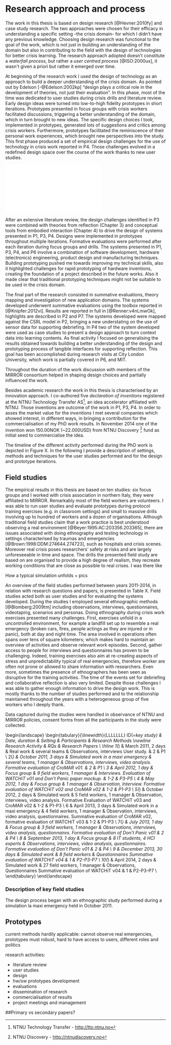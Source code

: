# Research approach and process

The work in this thesis is based on design research [@Hevner:2010fy] and case study research. The two approaches were chosen for their efficacy in understanding a specific setting -the crisis domain- for which I didn’t have any previous knowledge. Choosing design research was functional to the goal of the work, which is not just in building an understanding of the domain but also in contributing to the field with the design of technologies for better crisis learning. The research approach adopted doesn’t constitute a *waterfall process*, but rather a *user centred process* [@ISO:2000ux], it wasn't given a priori but rather it emerged over time. 

At beginning of the research work I used the design of technology as an approach to build a deeper understanding of the crisis domain. As pointed out by Edelson [-@Edelson:2002kp] “design plays a critical role in the development of theories, not just their evaluation”. In this phase, most of the time was dedicated to user studies during crisis drills and literature review. Early design ideas were turned into low-to-high fidelity prototypes in short iterations. Prototypes presented in focus groups with crisis workers facilitated discussions, triggering a better understanding of the domain, which in turn brought to new ideas. The specific design choices I took, implemented in prototypes, generated lots of suggestions and critics among crisis workers. Furthermore, prototypes facilitated the reminiscence of their personal work experiences, which brought new perspectives into the study. This first phase produced a set of empirical design challenges for the use of technology in crisis work reported in P4. Those challenges evolved in a redefined design space over the course of the work thanks to new user studies.

![Timeline of research acitivities](imgs/timeline.pdf)

After an extensive literature review, the design challenges identified in P3 were combined with theories from reflection (Chapter 3) and conceptual tools from embodied interaction (Chapter 4) to drive the design of systems presented in P1, P3, P4. Designs were implemented in prototypes throughout multiple iterations. Formative evaluations were performed after each iteration during focus groups and drills. The systems presented in P1, P3, P4, and P6 involve a combination of software development, hardware (electronics) engineering, product design and manufacturing techniques. Building prototyping pushed me towards improving my technical skills, also it highlighted challenges for rapid prototyping of hardware inventions, creating the foundation of a project described in the future works. Also it made clear that traditional prototyping techniques might not be suitable to be used in the crisis domain.

The final part of the research consisted in summative evaluations, theory mapping and investigation of new application domains. The systems developed underwent summative evaluations using the toolbox reported in [@Knipfer:2012vi]. Results are reported in full in [@Renner:v4nLmwOk], highlights are described in P2 and P7. The systems developed were mapped against the CSRL model in P2, bringing a new understating on the use of sensor data for supporting debriefing. In P4 two of the system developed were used as case studies to present a design approach to turn context data into learning contents. As final activity I focused on generalising the results obtained towards building a better understanding of the design and prototyping process of tangible interfaces for supporting reflection. This goal has been accomplished during research visits at City London University, which work is partially covered in P6, and MIT. 

Throughout the duration of the work discussion with members of the MIRROR consortium helped in shaping design choices and partially influenced the work. 

Besides academic research the work in this thesis is characterised by an innovation approach. I co-authored five *declaration of inventions* registered at the NTNU Technology Transfer AS[^tto], an idea accelerator affiliated with NTNU. Those inventions are outcome of the work in P1, P3, P4. In order to asses the market value for the *inventions* I met several companies which showed interest, in different ways, in bringing a contribution for the commercialisation of my PhD work results. In November 2014 one of the invention won 150.00NOK (~22.000USD)  from NTNU Discovery [^discovery] fund as initial seed to commercialise the idea.

[^tto]: NTNU Technology Transfer - http://tto.ntnu.no
[^discovery]: NTNU Discovery - http://ntnudiscovery.no

The timeline of the different activity performed during the PhD work is depicted in Figure X. In the following I provide a description of settings, methods and techniques for the user studies performed and for the design and prototype iterations.

## Field studies

The empirical results in this thesis are based on ten studies: six focus groups and 
I worked with crisis association in northern Italy, they were affiliated to MIRROR. Remarkably most of the field workers are volunteers. I was able to run user studies and evaluate prototypes during protocol training exercises (e.g. in classroom settings) and small to massive drills involving up to hundred of workers and a dozen of organisations. Although traditional field studies claim that a work practice is best understood observing a real environment [@Beyer:1995:AC:203356.203365], there are issues associated with doing ethnography and testing technology in settings characterised by traumas and emergencies [@Brown:1998:DDM:274644.274723], such as hospitals and crisis scenes. Moreover real crisis poses researchers’ safety at risks and are largely unforeseeable in time and space. The drills the presented field study are based on are organised to provide a high degree of realism, they recreate working conditions that are close as possible to real crises. I was there like

How a typical simulation unfolds + pics
 
An overview of the field studies performed between years 2011-2014, in relation with research questions and papers, is presented in Table X. Field studies acted both as user studies and for evaluating the systems developed. During the studies I employed several ethnographic methods [@Blomberg:2009tm] including observations, interviews, questionnaires, videotaping, scenarios and personas. Doing ethnography during crisis work exercises presented many challenges. First, exercises unfold in a uncontrolled environment, for example a landfill set up to resemble a real emergency (broken cars, fires, people actings as they are injured or in panic), both at day and night time. The area involved in operations often spans over tens of square kilometers; which makes hard to maintain an overview of activities and observe relevant work episodes. Second, gather access to people for interviews and questionnaires has proven to be challenging. Indeed, training exercises also aim at re-creating aspects of stress and unpredictability typical of real emergencies, therefore worker are often not prone or allowed to share information with researchers. Even more, sometimes the presence of ethnographers has been seen as disruptive for the training activities. The time of the events set for debriefing and collaborative reflection is also very limited. Despite those challenges I was able to gather enough information to drive the design work. This is mostly thanks to the number of studies performed and to the relationship maintained throughout the years with a heterogeneous group of five workers who I deeply thank. 

Data captured during the studies were handled in observance of NTNU and MIRROR policies, consent forms from all the participants in the study were collected.

\begin{landscape}
\begin{tabulary}{\linewidth}{LLLLLLL}
ID(*=key study) & Date, duration   & Setting  & Participants  & Research Methods \newline Research Activity & RQs & Research Papers \\ 
\hline
1(*)   & March 2011, 2 days     & Real work   & several teams    & Observations, interviews User study.  & 2   & P1  \\
2(*) & October 2011, 3 days   & Simulated work in a maxi emergency & several teams, 1 manager     & Observations, interviews, video analysis. Formative evaluation of CroMAR v01. & 2   & P1 \\
3  & April 2012, 1 day      & Focus group    & 9 field workers, 1 manager   & Interviews. Evaluation of WATCHiT v01 and Don't Panic paper mockup. & 1-2 & P3-P5     \\
4  & May 2012, 1 day        & Focus group      & 1 manager     & Observation, Interview. Formative evaluation of WATCHiT v02 and CroMAR v02  & 1-2 & P1-P3  \\
5(*) & October 2012, 2 days   & Simulated work    & 5 field workers, 1 manager   & Observation, interviews, video analysis. Formative Evaluation of WATCHiT v03 and CroMAR v02  & 1-2 & P1-P3   \\
6   & April 2013, 3 days     & Simulated work in a maxi emergency & 4 field workers, 1 manager   & Observation, interviews, video analysis, questionnaires. Summative evaluation of CroMAR v02, formative evaluation of WATCHiT v03 & 1-2 & P1-P3    \\
7(*) & July 2013, 1 day       & Focus group    & 3 field workers, 1 manager   & Observations, interviews, video analysis, questionnaires. Formative evaluation of Don't Panic v01  & 2   & P4  \\
8      & September 2013, 1 day  & Focus group    & 8 IT students, 4 HCI experts & Observations, interviews, video analysis, questionnaires. Formative evaluation of Don't Panic v01    & 2   & P4 \\
9     & December 2013, 30 days & Simulated work      & 8 field workers      & Questionnaires Summative evaluation of WATCHiT v04      & 1   & P2-P3-P7 \\
10(*)  & April 2014, 2 days     & Simulated work       & 27 field workers, 1 manager  & Observations, Questionnaires Summative evaluation of WATCHiT v04    & 1   & P2-P3-P7  \\ 
\end{tabulary}
\end{landscape}

### Description of key field studies
The design process began with an ethnographic study performed during a simulation la maxi emergency held in October 2011.

## Prototypes

current methods hardily applicable: cannot observe real emergencies, prototypes must robust, hard to have access to users, different roles and politics

research activities:
* literature review
* user studies
* design
* hw/sw prototypes development
* evaluations
* dissemination of research
* commercialisation of results
* project meetings and management

##Primary vs secondary papers?

